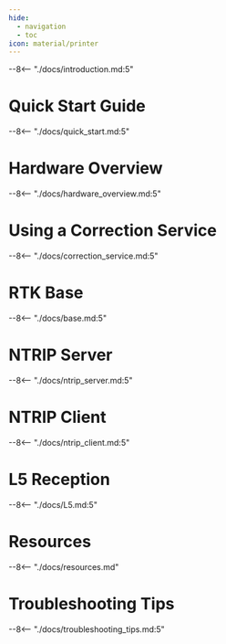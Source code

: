```yaml
---
hide:
  - navigation
  - toc
icon: material/printer
---
```


--8<-- "./docs/introduction.md:5"

# Quick Start Guide
--8<-- "./docs/quick_start.md:5"

# Hardware Overview
--8<-- "./docs/hardware_overview.md:5"

# Using a Correction Service
--8<-- "./docs/correction_service.md:5"

# RTK Base
--8<-- "./docs/base.md:5"

# NTRIP Server
--8<-- "./docs/ntrip_server.md:5"

# NTRIP Client
--8<-- "./docs/ntrip_client.md:5"

# L5 Reception
--8<-- "./docs/L5.md:5"

# Resources
--8<-- "./docs/resources.md"

# Troubleshooting Tips
--8<-- "./docs/troubleshooting_tips.md:5"

